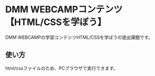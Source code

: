 # DMM WEBCAMPコンテンツ【HTML/CSSを学ぼう】
DMM WEBCAMPの学習コンテンツHTML/CSSを学ぼうの提出課題です。
## 使い方
html/cssファイルのため、PCブラウザで実行できます。
